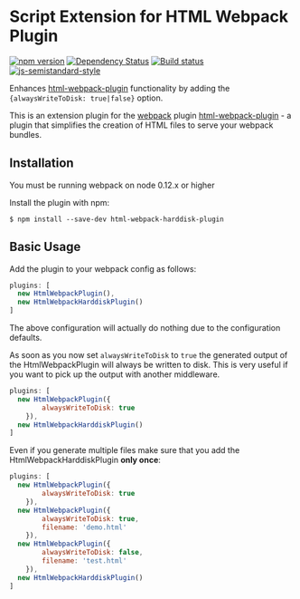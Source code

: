 Script Extension for HTML Webpack Plugin
========================================
[![npm version](https://badge.fury.io/js/html-webpack-harddisk-plugin.svg)](http://badge.fury.io/js/html-webpack-harddisk-plugin) [![Dependency Status](https://david-dm.org/jantimon/html-webpack-harddisk-plugin.svg)](https://david-dm.org/jantimon/html-webpack-harddisk-plugin) [![Build status](https://travis-ci.org/jantimon/html-webpack-harddisk-plugin.svg)](https://travis-ci.org/jantimon/html-webpack-harddisk-plugin) [![js-semistandard-style](https://img.shields.io/badge/code%20style-semistandard-brightgreen.svg?style=flat-square)](https://github.com/Flet/semistandard)

Enhances [html-webpack-plugin](https://github.com/ampedandwired/html-webpack-plugin)
functionality by adding the `{alwaysWriteToDisk: true|false}` option.

This is an extension plugin for the [webpack](http://webpack.github.io) plugin [html-webpack-plugin](https://github.com/ampedandwired/html-webpack-plugin) - a plugin that simplifies the creation of HTML files to serve your webpack bundles.

Installation
------------
You must be running webpack on node 0.12.x or higher

Install the plugin with npm:
```shell
$ npm install --save-dev html-webpack-harddisk-plugin
```

Basic Usage
-----------
Add the plugin to your webpack config as follows:

```javascript
plugins: [
  new HtmlWebpackPlugin(),
  new HtmlWebpackHarddiskPlugin()
]  
```
The above configuration will actually do nothing due to the configuration defaults.

As soon as you now set `alwaysWriteToDisk` to `true` the generated output of the HtmlWebpackPlugin will
always be written to disk. This is very useful if you want to pick up the output with another middleware.
```javascript
plugins: [
  new HtmlWebpackPlugin({
		alwaysWriteToDisk: true
	}),
  new HtmlWebpackHarddiskPlugin()
]  
```

Even if you generate multiple files make sure that you add the HtmlWebpackHarddiskPlugin **only once**:

```javascript
plugins: [
  new HtmlWebpackPlugin({
		alwaysWriteToDisk: true
	}),
  new HtmlWebpackPlugin({
		alwaysWriteToDisk: true,
		filename: 'demo.html'
	}),
  new HtmlWebpackPlugin({
		alwaysWriteToDisk: false,
		filename: 'test.html'
	}),
  new HtmlWebpackHarddiskPlugin()
]  
```
